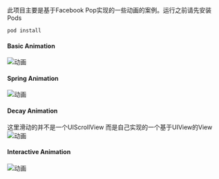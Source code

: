 此项目主要是基于Facebook Pop实现的一些动画的案例。运行之前请先安装Pods

    pod install

#### Basic Animation
![动画](http://ww2.sinaimg.cn/mw1024/65cc0af7gw1egmzocxrx7g206g0bq3zj.gif)

#### Spring Animation
![动画](http://ww1.sinaimg.cn/mw1024/65cc0af7gw1egmzoc3dkxg206g0bqdii.gif)

#### Decay Animation  
这里滑动的并不是一个UIScrollView 而是自己实现的一个基于UIView的View
![动画](http://ww3.sinaimg.cn/mw1024/65cc0af7gw1egmzoapnqwg206i0bm7nn.gif)

#### Interactive Animation
![动画](http://ww3.sinaimg.cn/mw1024/65cc0af7gw1egmzobh53fg206i0bmq6b.gif)

